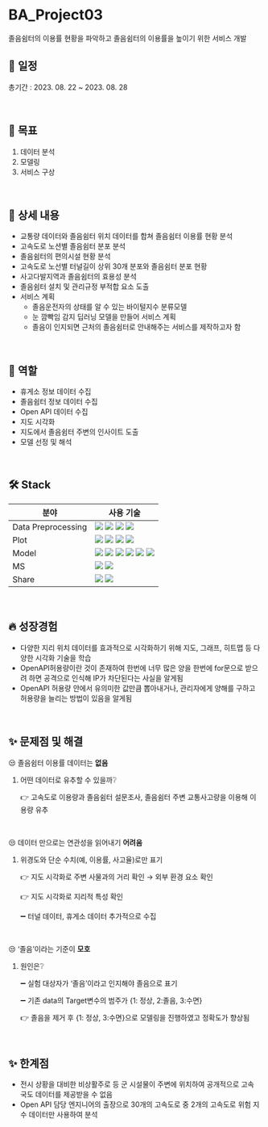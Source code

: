 # BA_Project03
졸음쉼터의 이용률 현황을 파악하고 졸음쉼터의 이용률을 높이기 위한 서비스 개발

## 📅 일정
총기간 : 2023. 08. 22 ~ 2023. 08. 28

<br>

## 📌 목표

1. 데이터 분석
2. 모델링
3. 서비스 구상

<br>

## 📖 상세 내용

- 교통량 데이터와 졸음쉼터 위치 데이터를 합쳐 졸음쉼터 이용률 현황 분석
- 고속도로 노션별 졸음쉼터 분포 분석
- 졸음쉼터의 편의시설 현황 분석
- 고속도로 노선별 터널길이 상위 30개 분포와 졸음쉼터 분포 현황
- 사고다발지역과 졸음쉼터의 효용성 분석
- 졸음쉼터 설치 및 관리규정 부적합 요소 도출
- 서비스 계획
    - 졸음운전자의 상태를 알 수 있는 바이털지수 분류모델
    - 눈 깜빡임 감지 딥러닝 모델을 만들어 서비스 계획
    - 졸음이 인지되면 근처의 졸음쉼터로 안내해주는 서비스를 제작하고자 함

<br>

## 🐰 역할

- 휴게소 정보 데이터 수집
- 졸음쉼터 정보 데이터 수집
- Open API 데이터 수집
- 지도 시각화
- 지도에서 졸음쉼터 주변의 인사이트 도출
- 모델 선정 및 해석

<br>

## 🛠️ Stack
|분야|사용 기술|
|------|---|
|Data Preprocessing|<img src="https://img.shields.io/badge/numpy-색상?style=for-the-badge&logoColor=white"> <img src="https://img.shields.io/badge/pnadas-색상?style=for-the-badge&logoColor=white"> <img src="https://img.shields.io/badge/BeautifulSoup-색상?style=for-the-badge&logoColor=white"> <img src="https://img.shields.io/badge/herversine-색상?style=for-the-badge&logoColor=white">|
|Plot|<img src="https://img.shields.io/badge/matplotlib-색상?style=for-the-badge&logoColor=white"> <img src="https://img.shields.io/badge/seaborn-색상?style=for-the-badge&logoColor=white"> <img src="https://img.shields.io/badge/plotly-색상?style=for-the-badge&logoColor=white"> <img src="https://img.shields.io/badge/folium-색상?style=for-the-badge&logoColor=white">|
|Model|<img src="https://img.shields.io/badge/RandomForest-색상?style=for-the-badge&logoColor=white"> <img src="https://img.shields.io/badge/SGD-색상?style=for-the-badge&logoColor=white"> <img src="https://img.shields.io/badge/KNN-색상?style=for-the-badge&logoColor=white"> <img src="https://img.shields.io/badge/Extra Trees-색상?style=for-the-badge&logoColor=white"> <img src="https://img.shields.io/badge/Gradient Boosting-색상?style=for-the-badge&logoColor=white"> <img src="https://img.shields.io/badge/HistGradient Boosting-색상?style=for-the-badge&logoColor=white">|
|MS|<img src="https://img.shields.io/badge/Excel-색상?style=for-the-badge&logoColor=white"> <img src="https://img.shields.io/badge/PPT-색상?style=for-the-badge&logoColor=white">|
|Share|<img src="https://img.shields.io/badge/Google Drive-색상?style=for-the-badge&logoColor=white"> <img src="https://img.shields.io/badge/Notion-색상?style=for-the-badge&logoColor=white">|

<br>

## 🔥 성장경험
- 다양한 지리 위치 데이터를 효과적으로 시각화하기 위해 지도, 그래프, 히트맵 등 다양한 시각화 기술을 학습
- OpenAPI허용량이란 것이 존재하여 한번에 너무 많은 양을 한번에 for문으로 받으려 하면 공격으로 인식해 IP가 차단된다는 사실을 알게됨
- OpenAPI 허용량 안에서 유의미한 값만큼 뽑아내거나, 관리자에게 양해를 구하고 허용량을 늘리는 방법이 있음을 알게됨

<br>

## ✨ 문제점 및 해결

😒 졸음쉼터 이용률 데이터는 **없음**

1. 어떤 데이터로 유추할 수 있을까❔
    
    👉 고속도로 이용량과 졸음쉼터 설문조사, 졸음쉼터 주변 교통사고량을 이용해 이용량 유추
    
<br>

😒 데이터 만으로는 연관성을 읽어내기 **어려움**

1. 위경도와 단순 수치(예, 이용률, 사고율)로만 표기
    
    👉 지도 시각화로 주변 사물과의 거리 확인 → 외부 환경 요소 확인
    
    👉 지도 시각화로 지리적 특성 확인
    
    ➖ 터널 데이터, 휴게소 데이터 추가적으로 수집
    
<br>

😒 ‘졸음’이라는 기준이 **모호**

1. 원인은❔
    
    ➖ 실험 대상자가 ‘졸음’이라고 인지해야 졸음으로 표기
    
    ➖ 기존 data의 Target변수의 범주가 {1: 정상, 2:졸음, 3:수면}
    
    👉 졸음을 제거 후 {1: 정상, 3:수면}으로 모델링을 진행하였고 정확도가 향상됨
    
<br>

## ✨ 한계점

- 전시 상황을 대비한 비상활주로 등 군 시설물이 주변에 위치하여 공개적으로 고속 국도 데이터를 제공받을 수 없음
- Open API 담당 엔지니어의 출장으로 30개의 고속도로 중 2개의 고속도로 위험 지수 데이터만 사용하여 분석
